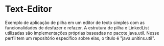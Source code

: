 # Text-Editor
Exemplo de aplicação de pilha em um editor de texto simples com as funcionalidades de desfazer e refazer. A estrutura de pilha e LinkedList utilizadas são implementações próprias baseadas no pacote java.util. Nesse perfil tem um repositório específico sobre elas, o título é "java.unitins.util".
